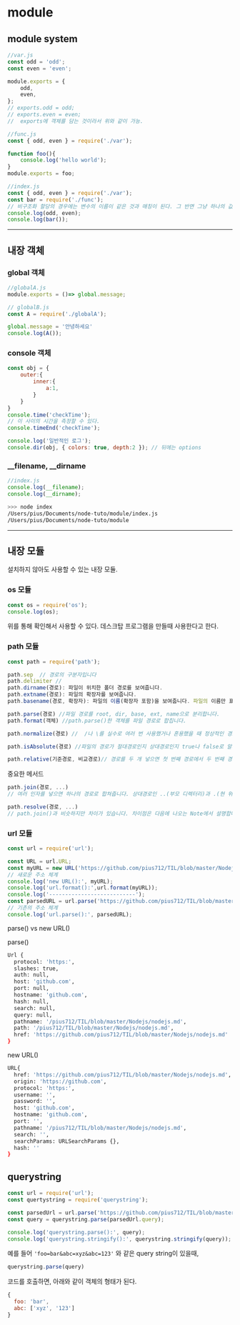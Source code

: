 # module

## module system 

```javascript
//var.js
const odd = 'odd';
const even = 'even';

module.exports = {
    odd,
    even,
};
// exports.odd = odd;
// exports.even = even;
//  exports에 객체를 담는 것이라서 위와 같이 가능. 

//func.js
const { odd, even } = require('./var');

function foo(){
    console.log('hello world');
}
module.exports = foo;

//index.js 
const { odd, even } = require('./var');  
const bar = require('./func');
// 비구조화 할당의 경우에는 변수의 이름이 같은 것과 매칭이 된다. 그 반면 그냥 하나의 값만 module.exports 했을 경우에는 이 것을 다른 이름의 변수로 받아도 받아진다. 즉 odd, even 순서가 바뀌어도 상관이 없이 같은 이름끼리 매칭이 된다. 
console.log(odd, even);
console.log(bar());
```
___

## 내장 객체 

### global 객체

```javascript
//globalA.js
module.exports = ()=> global.message;

// globalB.js
const A = require('./globalA');

global.message = '안녕하세요'
console.log(A());

```

### console 객체 

```javascript
const obj = {
    outer:{
        inner:{
            a:1,
        }
    }
}
console.time('checkTime');
// 이 사이의 시간을 측정할 수 있다. 
console.timeEnd('checkTime');

console.log('일반적인 로그');
console.dir(obj, { colors: true, depth:2 }); // 뒤에는 options

```

### __filename, __dirname

```javascript
//index.js
console.log(__filename);
console.log(__dirname);
```

```bash
>>> node index
/Users/pius/Documents/node-tuto/module/index.js
/Users/pius/Documents/node-tuto/module
```

___

## 내장 모듈

설치하지 않아도 사용할 수 있는 내장 모듈. 

### os 모듈

```javascript
const os = require('os');
console.log(os); 
```

위를 통해 확인해서 사용할 수 있다. 데스크탑 프로그램을 만들때 사용한다고 한다.

### path 모듈 

```javascript
const path = require('path');

path.sep  // 경로의 구분자입니다
path.delimiter //   
path.dirname(경로): 파일이 위치한 폴더 경로를 보여줍니다.
path.extname(경로): 파일의 확장자를 보여줍니다.
path.basename(경로, 확장자): 파일의 이름(확장자 포함)을 보여줍니다. 파일의 이름만 표시하고 싶다면 basename의 두 번째 인자로 파일의 확장자를 넣어주면 됩니다.

path.parse(경로) //파일 경로를 root, dir, base, ext, name으로 분리합니다.
path.format(객체) //path.parse()한 객체를 파일 경로로 합칩니다.

path.normalize(경로) //  /나 \를 실수로 여러 번 사용했거나 혼용했을 때 정상적인 경로로 변환해줍니다.

path.isAbsolute(경로) //파일의 경로가 절대경로인지 상대경로인지 true나 false로 알려줍니다.

path.relative(기준경로, 비교경로)// 경로를 두 개 넣으면 첫 번째 경로에서 두 번째 경로로 가는 방법을 알려줍니다.
```

중요한 메서드 

```javascript
path.join(경로, ...)
// 여러 인자를 넣으면 하나의 경로로 합쳐줍니다. 상대경로인 ..(부모 디렉터리)과 .(현 위치)도 알아서 처리해줍니다.

path.resolve(경로, ...)
// path.join()과 비슷하지만 차이가 있습니다. 차이점은 다음에 나오는 Note에서 설명합니다.
```

### url 모듈

```javascript
const url = require('url');

const URL = url.URL;
const myURL = new URL('https://github.com/pius712/TIL/blob/master/Nodejs/nodejs.md');
// 새로운 주소 체계 
console.log('new URL():', myURL);
console.log('url.format():',url.format(myURL));
console.log('---------------------------');
const parsedURL = url.parse('https://github.com/pius712/TIL/blob/master/Nodejs/nodejs.md'); 
// 기존의 주소 체계 
console.log('url.parse():', parsedURL);
```

parse() vs new URL()

parse()

```bash
Url {
  protocol: 'https:',
  slashes: true,
  auth: null,
  host: 'github.com',
  port: null,
  hostname: 'github.com',
  hash: null,
  search: null,
  query: null,
  pathname: '/pius712/TIL/blob/master/Nodejs/nodejs.md',
  path: '/pius712/TIL/blob/master/Nodejs/nodejs.md',
  href: 'https://github.com/pius712/TIL/blob/master/Nodejs/nodejs.md'
}
```

new URL()

```bash
URL{
  href: 'https://github.com/pius712/TIL/blob/master/Nodejs/nodejs.md',
  origin: 'https://github.com',
  protocol: 'https:',
  username: '',
  password: '',
  host: 'github.com',
  hostname: 'github.com',
  port: '',
  pathname: '/pius712/TIL/blob/master/Nodejs/nodejs.md',
  search: '',
  searchParams: URLSearchParams {},
  hash: ''
}
```

## querystring 

```javascript
const url = require('url');
const quertystring = require('querystring');

const parsedUrl = url.parse('https://github.com/pius712/TIL/blob/master/Nodejs/nodejs.md');
const query = querystring.parse(parsedUrl.query);

console.log('querystring.parse():', query);
console.log('querystring.stringify():', querystring.stringify(query));
```

예를 들어 `'foo=bar&abc=xyz&abc=123'` 와 같은 query string이 있을때,

```javascript
querystring.parse(query)
```

코드를 호출하면, 아래와 같이 객체의 형태가 된다.

```javascript
{
  foo: 'bar',
  abc: ['xyz', '123']
}
```